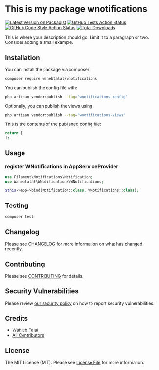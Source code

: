 # This is my package wnotifications

[![Latest Version on Packagist](https://img.shields.io/packagist/v/wahebtalal/wnotifications.svg?style=flat-square)](https://packagist.org/packages/wahebtalal/wnotifications)
[![GitHub Tests Action Status](https://img.shields.io/github/actions/workflow/status/wahebtalal/wnotifications/run-tests.yml?branch=main&label=tests&style=flat-square)](https://github.com/wahebtalal/wnotifications/actions?query=workflow%3Arun-tests+branch%3Amain)
[![GitHub Code Style Action Status](https://img.shields.io/github/actions/workflow/status/wahebtalal/wnotifications/fix-php-code-styling.yml?branch=main&label=code%20style&style=flat-square)](https://github.com/wahebtalal/wnotifications/actions?query=workflow%3A"Fix+PHP+code+styling"+branch%3Amain)
[![Total Downloads](https://img.shields.io/packagist/dt/wahebtalal/wnotifications.svg?style=flat-square)](https://packagist.org/packages/wahebtalal/wnotifications)



This is where your description should go. Limit it to a paragraph or two. Consider adding a small example.

## Installation

You can install the package via composer:

```bash
composer require wahebtalal/wnotifications
```



You can publish the config file with:

```bash
php artisan vendor:publish --tag="wnotifications-config"
```

Optionally, you can publish the views using

```bash
php artisan vendor:publish --tag="wnotifications-views"
```

This is the contents of the published config file:

```php
return [
];
```

## Usage
### register WNotifications in AppServiceProvider

```php
use Filament\Notifications\Notification;
use Wahebtalal\WNotifications\WNotifications;

$this->app->bind(Notification::class, WNotifications::class);
```

## Testing

```bash
composer test
```

## Changelog

Please see [CHANGELOG](CHANGELOG.md) for more information on what has changed recently.

## Contributing

Please see [CONTRIBUTING](.github/CONTRIBUTING.md) for details.

## Security Vulnerabilities

Please review [our security policy](../../security/policy) on how to report security vulnerabilities.

## Credits

- [Wahieb Talal](https://github.com/wahebtalal)
- [All Contributors](../../contributors)

## License

The MIT License (MIT). Please see [License File](LICENSE.md) for more information.
